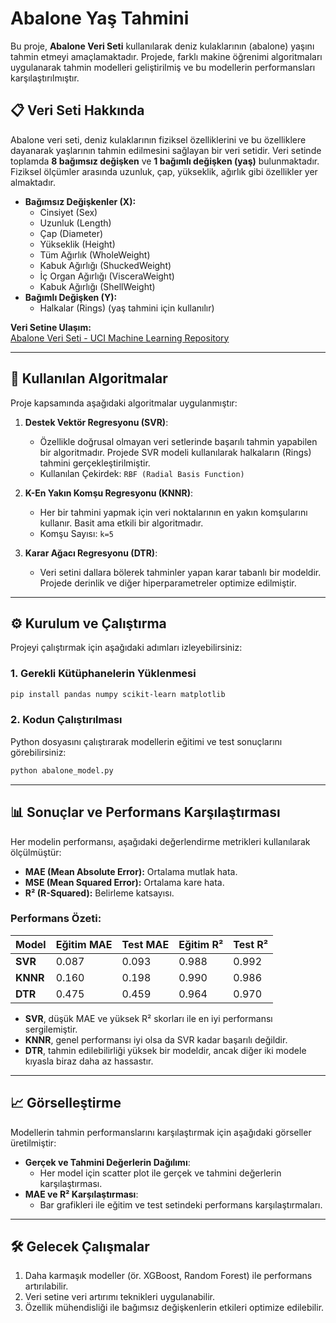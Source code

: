 # Abalone Yaş Tahmini

Bu proje, **Abalone Veri Seti** kullanılarak deniz kulaklarının (abalone) yaşını tahmin etmeyi amaçlamaktadır. Projede, farklı makine öğrenimi algoritmaları uygulanarak tahmin modelleri geliştirilmiş ve bu modellerin performansları karşılaştırılmıştır.

## 📋 Veri Seti Hakkında

Abalone veri seti, deniz kulaklarının fiziksel özelliklerini ve bu özelliklere dayanarak yaşlarının tahmin edilmesini sağlayan bir veri setidir. Veri setinde toplamda **8 bağımsız değişken** ve **1 bağımlı değişken (yaş)** bulunmaktadır. Fiziksel ölçümler arasında uzunluk, çap, yükseklik, ağırlık gibi özellikler yer almaktadır.

- **Bağımsız Değişkenler (X):**
  - Cinsiyet (Sex)
  - Uzunluk (Length)
  - Çap (Diameter)
  - Yükseklik (Height)
  - Tüm Ağırlık (WholeWeight)
  - Kabuk Ağırlığı (ShuckedWeight)
  - İç Organ Ağırlığı (VisceraWeight)
  - Kabuk Ağırlığı (ShellWeight)
- **Bağımlı Değişken (Y):**
  - Halkalar (Rings) (yaş tahmini için kullanılır)

**Veri Setine Ulaşım:**  
[Abalone Veri Seti - UCI Machine Learning Repository](https://archive.ics.uci.edu/dataset/1/abalone)

---

## 🚀 Kullanılan Algoritmalar

Proje kapsamında aşağıdaki algoritmalar uygulanmıştır:

1. **Destek Vektör Regresyonu (SVR)**:
   - Özellikle doğrusal olmayan veri setlerinde başarılı tahmin yapabilen bir algoritmadır. Projede SVR modeli kullanılarak halkaların (Rings) tahmini gerçekleştirilmiştir.
   - Kullanılan Çekirdek: `RBF (Radial Basis Function)`

2. **K-En Yakın Komşu Regresyonu (KNNR)**:
   - Her bir tahmini yapmak için veri noktalarının en yakın komşularını kullanır. Basit ama etkili bir algoritmadır.
   - Komşu Sayısı: `k=5`

3. **Karar Ağacı Regresyonu (DTR)**:
   - Veri setini dallara bölerek tahminler yapan karar tabanlı bir modeldir. Projede derinlik ve diğer hiperparametreler optimize edilmiştir.

---

## ⚙️ Kurulum ve Çalıştırma

Projeyi çalıştırmak için aşağıdaki adımları izleyebilirsiniz:

### 1. Gerekli Kütüphanelerin Yüklenmesi
```bash
pip install pandas numpy scikit-learn matplotlib
```

### 2. Kodun Çalıştırılması
Python dosyasını çalıştırarak modellerin eğitimi ve test sonuçlarını görebilirsiniz:
```bash
python abalone_model.py
```

---

## 📊 Sonuçlar ve Performans Karşılaştırması

Her modelin performansı, aşağıdaki değerlendirme metrikleri kullanılarak ölçülmüştür:
- **MAE (Mean Absolute Error):** Ortalama mutlak hata.
- **MSE (Mean Squared Error):** Ortalama kare hata.
- **R² (R-Squared):** Belirleme katsayısı.

### Performans Özeti:
| Model   | Eğitim MAE | Test MAE | Eğitim R² | Test R² |
|---------|------------|----------|-----------|---------|
| **SVR** | 0.087      | 0.093    | 0.988     | 0.992   |
| **KNNR**| 0.160      | 0.198    | 0.990     | 0.986   |
| **DTR** | 0.475      | 0.459    | 0.964     | 0.970   |

- **SVR**, düşük MAE ve yüksek R² skorları ile en iyi performansı sergilemiştir.
- **KNNR**, genel performansı iyi olsa da SVR kadar başarılı değildir.
- **DTR**, tahmin edilebilirliği yüksek bir modeldir, ancak diğer iki modele kıyasla biraz daha az hassastır.

---

## 📈 Görselleştirme

Modellerin tahmin performanslarını karşılaştırmak için aşağıdaki görseller üretilmiştir:

- **Gerçek ve Tahmini Değerlerin Dağılımı**:
  - Her model için scatter plot ile gerçek ve tahmini değerlerin karşılaştırması.
- **MAE ve R² Karşılaştırması**:
  - Bar grafikleri ile eğitim ve test setindeki performans karşılaştırmaları.

---

## 🛠️ Gelecek Çalışmalar

1. Daha karmaşık modeller (ör. XGBoost, Random Forest) ile performans artırılabilir.
2. Veri setine veri artırımı teknikleri uygulanabilir.
3. Özellik mühendisliği ile bağımsız değişkenlerin etkileri optimize edilebilir.
